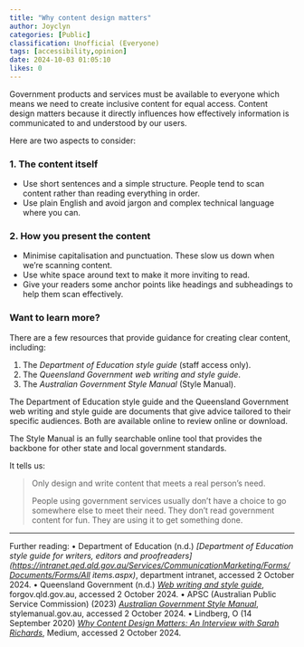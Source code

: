 ```yaml
---
title: "Why content design matters"
author: Joyclyn
categories: [Public]
classification: Unofficial (Everyone)
tags: [accessibility,opinion]
date: 2024-10-03 01:05:10 
likes: 0
---
```


Government products and services must be available to everyone which means we need to create inclusive content for equal access. Content design matters because it directly influences how effectively information is communicated to and understood by our users.

Here are two aspects to consider:

### 1. The content itself
- Use short sentences and a simple structure. People tend to scan content rather than reading everything in order.
- Use plain English and avoid jargon and complex technical language where you can.

### 2. How you present the content
- Minimise capitalisation and punctuation. These slow us down when we’re scanning content. 
- Use white space around text to make it more inviting to read. 
- Give your readers some anchor points like headings and subheadings to help them scan effectively.

### Want to learn more?

There are a few resources that provide guidance for creating clear content, including:
1. The *Department of Education style guide* (staff access only).
1. The *Queensland Government web writing and style guide*.
1. The *Australian Government Style Manual* (Style Manual).

The Department of Education style guide and the Queensland Government web writing and style guide are documents that give advice tailored to their specific audiences. Both are available online to review online or download. 

The Style Manual is an fully searchable online tool that provides the backbone for other state and local government standards. 

It tells us:

>Only design and write content that meets a real person’s need. 
> 
>People using government services usually don’t have a choice to go somewhere else to meet their need. They don’t read government content for fun. They are using it to get something done.


***
Further reading:
•	Department of Education (n.d.) *[Department of Education style guide for writers, editors and proofreaders](https://intranet.qed.qld.gov.au/Services/CommunicationMarketing/Forms/Documents/Forms/All items.aspx)*, department intranet, accessed 2 October 2024.
•	Queensland Government (n.d.) *[Web writing and style guide](https://www.forgov.qld.gov.au/information-and-communication-technology/communication-and-publishing/website-and-digital-publishing/website-standards-guidelines-and-templates/write-for-queensland-government-websites/web-writing-and-style-guide)*, forgov.qld.gov.au, accessed 2 October 2024.
•	APSC (Australian Public Service Commission) (2023) *[Australian Government Style Manual](https://www.stylemanual.gov.au/writing-and-designing-content)*, stylemanual.gov.au, accessed 2 October 2024.
•	Lindberg, O (14 September 2020) *[Why Content Design Matters: An Interview with Sarah Richards](https://medium.com/ux-and-front-end-interviews/why-content-design-matters-an-interview-with-sarah-richards-a9ad0de3c37a)*, Medium, accessed 2 October 2024.
